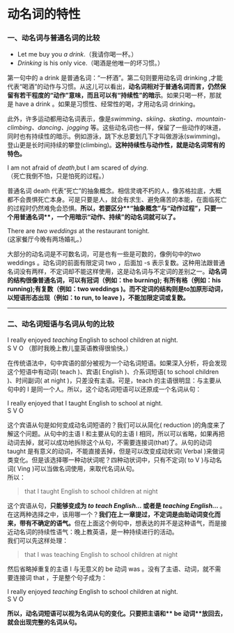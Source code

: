 # 动名词的特性


### 一、动名词与普通名词的比较



- Let me buy you <em>a drink</em>.（我请你喝一杯。）  
- <em>Drinking</em> is his only vice.（喝酒是他唯一的坏习惯。）

第一句中的 a drink 是普通名词：“一杯酒”。第二句则要用动名词 drinking ,才能代表“喝酒”的动作与习惯。从这儿可以看出，<b>**动名词**相对于普通名词而言，仍然**保留有若干程度的“动作”意味**，而且可以**有“持续性”的暗示**</b>。如果只喝一杯，那就是 have a drink 。如果是习惯性、经常性的喝，才用动名词 drinking。

此外，许多运动都用动名词表示，像是<em>swimming、skiing、skating、mountain-climbing、dancing、jogging</em> 等。这些动名词也一样，保留了一些动作的味道，同时也有持续性的暗示。例如游泳，跳下水总要划几下才叫做游泳(swimming)。登山更是长时间持续的攀登(climbing)。<b>这种**持续性**与**动作性**，就是**动名词**常有的特色。</b>  


>  
I am not afraid of <em>death</em>,but I am scared of <em>dying</em>.  
（死亡我倒不怕，只是怕死的过程。）  

普通名词 death 代表“死亡”的抽象概念。相信灵魂不朽的人，像苏格拉底，大概都不会畏惧死亡本身。可是只要是人，就会有求生、避免痛苦的本能，在面临死亡的过程时仍然难免会恐惧。<b>所以，若要区分**“抽象概念”**与**“动作过程”**，只要一个用**普通名词**，一个用**暗示“动作、持续”的动名词**就可以了。</b>


>  
There are <em>two weddings</em> at the restaurant tonight.  
(这家餐厅今晚有两场婚礼。）  

大部分的动名词是不可数名词，可是也有一些是可数的，像例句中的two  weddings 。动名词的前面有限定词 two ，后面加 -s 表示复数。这种用法跟普通名词没有两样，不定词却不能这样使用，这是动名词与不定词的差别之一。<b>**动名词的结构**很像**普通名词**，可以**有冠词**（例如：the burning); **有所有格**（例如：his running);**有复数**（例如：two weddings )。而**不定词**的结构则是**to加原形动词**，以**短语形态出现**（例如：to run, to leave )，不能加限定词或复数。</b>  



---


### 二、动名词短语与名词从句的比较

  

>  
I really enjoyed <em>teaching</em> English to school children at night.  
S V O
（那时我晚上教儿童英语教得很愉快。）
  

在传统语法中，句中宾语的部分被视为一个动名词短语。如果深入分析，将会发现这个短语中有动词( teach )、宾语( English )、介系词短语( to school children )、时间副词( at night )，只差没有主语。可是，teach 的主语很明显：与主要从句中的 I 是同一个人。所以，这个动名词短语可以还原成一个名词从句：  

>  
I really enjoyed that I taught English to school at night.  
S V O  


这个宾语从句是如何变成动名词短语的？我们可以从简化( reduction )的角度来了解这个问题。从句中的主语 I 和主要从句的主语 I 相同，所以可以省略，如果再把动词去掉，就可以成功地拆除这个从句，不需要连接词(that)了。从句的动词 taught 是有意义的动词，不能直接丢掉，但是可以改变成动状词( Verbal )来做词类变化。但是该选择哪一种动状词呢？四种动状词中，只有不定词( to V )与动名词( Ving )可以当做名词使用，来取代名词从句。  
所以：  

> that I taught English to school children at night


  
这个宾语从句，<b>只能够变成为<em> to teach English... </em>或者是 <em> teaching English... </em></b>。在这两种选择之中，该用哪一个？<b>我们在上一章提过，**不定词**是**由助动词**变化而来，带有**不确定**的语气。</b>但在上面这个例句中，想表达的并不是这种语气，而是接近动名词的持续性语气：晚上教英语，是一种持续进行的活动。  
我们可以先这样处理：  

> that I was teaching English to school children at night

  
然后省略掉重复的主语 I 与无意义的 be 动词 was 。没有了主语、动词，就不需要连接词 that ，于是整个句子成为：  

>  
I really enjoyed <em>teaching</em> English to school children at night.  
S V O  

<b>所以，**动名词短语**可以视为名词从句的变化。只要把**主语**和** be 动词**放回去，就会出现完整的名词从句。</b>  